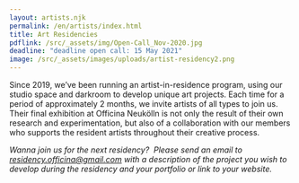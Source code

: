 ```yaml
---
layout: artists.njk
permalink: /en/artists/index.html
title: Art Residencies
pdflink: /src/_assets/img/Open-Call_Nov-2020.jpg
deadline: "deadline open call: 15 May 2021"
image: /src/_assets/images/uploads/artist-residency2.png
---
```

Since 2019, we’ve been running an artist-in-residence program, using our studio space and darkroom to develop unique art projects. Each time for a period of approximately 2 months, we invite artists of all types to join us. Their final exhibition at Officina Neukölln is not only the result of their own research and experimentation, but also of a collaboration with our members who supports the resident artists throughout their creative process. 

*Wanna join us for the next residency?  Please send an email to residency.officina@gmail.com with a description of the project you wish to develop during the residency and your portfolio or link to your website.*